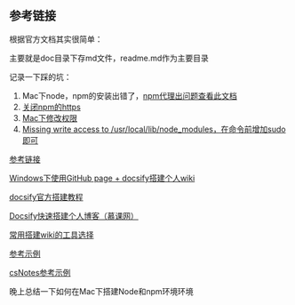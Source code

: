 ## 参考链接

根据官方文档其实很简单：

主要就是doc目录下存md文件，readme.md作为主要目录

记录一下踩的坑：

1. Mac下node，npm的安装出错了，[npm代理出问题查看此文档](https://blog.csdn.net/freshbin000/article/details/105481460)
2. [关闭npm的https](https://blog.csdn.net/qq_39378657/article/details/107550663)
3. [Mac下修改权限](https://blog.csdn.net/x1876631/article/details/70162009/)
4. [Missing write access to /usr/local/lib/node_modules，在命令前增加sudo即可](https://blog.csdn.net/qq_27093465/article/details/103657488)

[参考链接](https://juemuren4449.com/archives/docsify-deploy-and-configuration)

[Windows下使用GitHub page + docsify搭建个人wiki](https://zhuanlan.zhihu.com/p/101126727)

[docsify官方搭建教程](https://docsify.js.org/#/zh-cn/deploy)

[Docsify快速搭建个人博客（慕课网）](https://zhuanlan.zhihu.com/p/67266483?from_voters_page=true)

[常用搭建wiki的工具选择](https://www.zhihu.com/search?q=wiki%E7%B3%BB%E7%BB%9F%E9%80%89%E6%8B%A9&type=content)

[参考示例](http://www.jayh.club/#/02.PassJava%E6%9E%B6%E6%9E%84%E7%AF%87/01.%E5%88%9B%E5%BB%BA%E9%A1%B9%E7%9B%AE%E5%92%8C%E6%B7%BB%E5%8A%A0%E6%A8%A1%E5%9D%97)

[csNotes参考示例](https://cyc2018.gitee.io/cs-notes/#/)

晚上总结一下如何在Mac下搭建Node和npm环境环境


